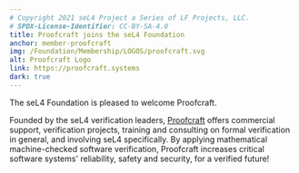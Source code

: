 ```yaml
---
# Copyright 2021 seL4 Project a Series of LF Projects, LLC.
# SPDX-License-Identifier: CC-BY-SA-4.0
title: Proofcraft joins the seL4 Foundation
anchor: member-proofcraft
img: /Foundation/Membership/LOGOS/proofcraft.svg
alt: Proofcraft Logo
link: https://proofcraft.systems
dark: true
---
```


The seL4 Foundation is pleased to welcome Proofcraft.

Founded by the seL4 verification leaders,
[Proofcraft](https://proofcraft.systems) offers commercial support, verification
projects, training and consulting on formal verification in general, and
involving seL4 specifically. By applying mathematical machine-checked software
verification, Proofcraft increases critical software systems' reliability,
safety and security, for a verified future!
